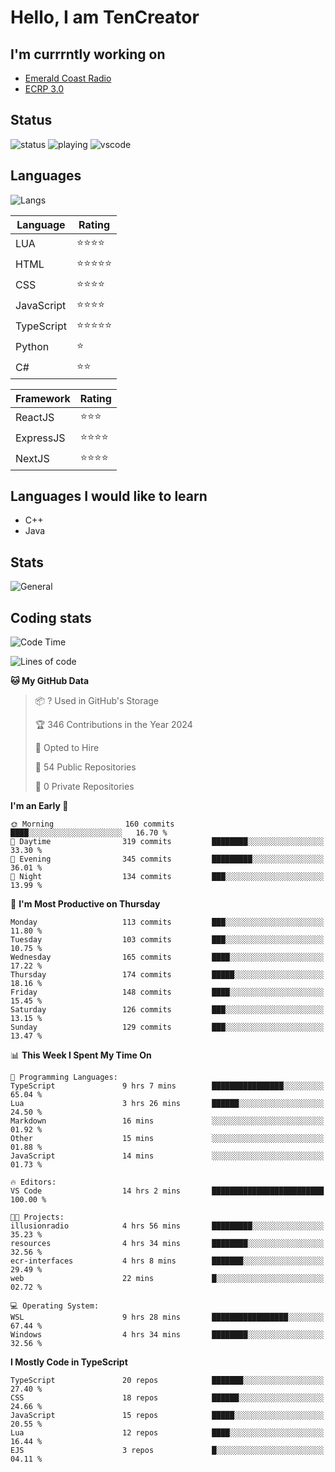 # Hello, I am TenCreator

## I'm currrntly working on
- [Emerald Coast Radio](https://listen.emeraldcoastrp.com/)
- [ECRP 3.0](http://github.com/Emerald-Coast-Roleplay/)

## Status
![status](https://api.statusbadges.me/badge/status/518334475038359555?simple=true&style=for-the-badge)
![playing](https://api.statusbadges.me/badge/playing/518334475038359555?style=for-the-badge)
![vscode](https://api.statusbadges.me/badge/vscode/518334475038359555?style=for-the-badge)

## Languages
![Langs](https://github-readme-stats.vercel.app/api/top-langs/?username=tencreator&layout=compact&theme=radical)


|Language|Rating|
|--------|------|
|LUA|⭐️⭐️⭐️⭐️|
|HTML|⭐️⭐️⭐️⭐️⭐️|
|CSS|⭐️⭐️⭐️⭐️|
|JavaScript|⭐️⭐️⭐️⭐️|
|TypeScript|⭐️⭐️⭐️⭐️⭐️|
|Python|⭐️|
|C#|⭐️⭐️ |

|Framework|Rating|
|--------|------|
|ReactJS|⭐️⭐️⭐|
|ExpressJS|⭐️⭐️⭐️⭐️|
|NextJS|⭐️⭐️⭐⭐️|

## Languages I would like to learn
- C++
- Java

## Stats
![General](https://github-readme-stats.vercel.app/api?username=tencreator&show_icons=true&theme=radical)

## Coding stats

<!--START_SECTION:waka-->
![Code Time](http://img.shields.io/badge/Code%20Time-292%20hrs%2015%20mins-blue)

![Lines of code](https://img.shields.io/badge/From%20Hello%20World%20I%27ve%20Written-1.3%20million%20lines%20of%20code-blue)

**🐱 My GitHub Data** 

> 📦 ? Used in GitHub's Storage 
 > 
> 🏆 346 Contributions in the Year 2024
 > 
> 💼 Opted to Hire
 > 
> 📜 54 Public Repositories 
 > 
> 🔑 0 Private Repositories 
 > 
**I'm an Early 🐤** 

```text
🌞 Morning                160 commits         ████░░░░░░░░░░░░░░░░░░░░░   16.70 % 
🌆 Daytime                319 commits         ████████░░░░░░░░░░░░░░░░░   33.30 % 
🌃 Evening                345 commits         █████████░░░░░░░░░░░░░░░░   36.01 % 
🌙 Night                  134 commits         ███░░░░░░░░░░░░░░░░░░░░░░   13.99 % 
```
📅 **I'm Most Productive on Thursday** 

```text
Monday                   113 commits         ███░░░░░░░░░░░░░░░░░░░░░░   11.80 % 
Tuesday                  103 commits         ███░░░░░░░░░░░░░░░░░░░░░░   10.75 % 
Wednesday                165 commits         ████░░░░░░░░░░░░░░░░░░░░░   17.22 % 
Thursday                 174 commits         █████░░░░░░░░░░░░░░░░░░░░   18.16 % 
Friday                   148 commits         ████░░░░░░░░░░░░░░░░░░░░░   15.45 % 
Saturday                 126 commits         ███░░░░░░░░░░░░░░░░░░░░░░   13.15 % 
Sunday                   129 commits         ███░░░░░░░░░░░░░░░░░░░░░░   13.47 % 
```


📊 **This Week I Spent My Time On** 

```text
💬 Programming Languages: 
TypeScript               9 hrs 7 mins        ████████████████░░░░░░░░░   65.04 % 
Lua                      3 hrs 26 mins       ██████░░░░░░░░░░░░░░░░░░░   24.50 % 
Markdown                 16 mins             ░░░░░░░░░░░░░░░░░░░░░░░░░   01.92 % 
Other                    15 mins             ░░░░░░░░░░░░░░░░░░░░░░░░░   01.88 % 
JavaScript               14 mins             ░░░░░░░░░░░░░░░░░░░░░░░░░   01.73 % 

🔥 Editors: 
VS Code                  14 hrs 2 mins       █████████████████████████   100.00 % 

🐱‍💻 Projects: 
illusionradio            4 hrs 56 mins       █████████░░░░░░░░░░░░░░░░   35.23 % 
resources                4 hrs 34 mins       ████████░░░░░░░░░░░░░░░░░   32.56 % 
ecr-interfaces           4 hrs 8 mins        ███████░░░░░░░░░░░░░░░░░░   29.49 % 
web                      22 mins             █░░░░░░░░░░░░░░░░░░░░░░░░   02.72 % 

💻 Operating System: 
WSL                      9 hrs 28 mins       █████████████████░░░░░░░░   67.44 % 
Windows                  4 hrs 34 mins       ████████░░░░░░░░░░░░░░░░░   32.56 % 
```

**I Mostly Code in TypeScript** 

```text
TypeScript               20 repos            ███████░░░░░░░░░░░░░░░░░░   27.40 % 
CSS                      18 repos            ██████░░░░░░░░░░░░░░░░░░░   24.66 % 
JavaScript               15 repos            █████░░░░░░░░░░░░░░░░░░░░   20.55 % 
Lua                      12 repos            ████░░░░░░░░░░░░░░░░░░░░░   16.44 % 
EJS                      3 repos             █░░░░░░░░░░░░░░░░░░░░░░░░   04.11 % 
```




<!--END_SECTION:waka-->
